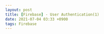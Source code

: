 ```yaml
---
layout: post
title: [Firebase] - User Authentication(1)
date: 2021-07-04 03:33 +0900
tags: Firebase
---
```



